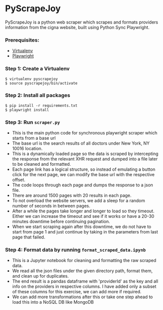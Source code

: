 # PyScrapeJoy
PyScrapeJoy is a python web scraper which scrapes and formats providers information from the cigna website, built using Python Sync Playwright. 

### Prerequisites:
- [Virtualenv](https://pypi.org/project/virtualenv/)
- [Playwright](https://playwright.dev/python/docs/intro)

### Step 1: Create a Virtualenv
```
$ virtualenv pyscrapejoy
$ source pyscrapejoy/bin/activate
```

### Step 2: Install all packages
```
$ pip install -r requirements.txt
$ playwright install
```

### Step 3: Run `scraper.py`
- This is the main python code for synchronous playwright scraper which starts from a base url 
- The base url is the search results of all doctors under New York, NY 10016 location. 
- This is a dynamically loaded page so the data is scraped by intercepting the response from the relevant XHR request and dumped into a file later to be cleaned and formatted.
- Each page link has a logical structure, so instead of emulating a button click for the next page, we can modify the base url with the respective offset. 
- The code loops through each page and dumps the response to a json file. 
- There are around 1500 pages with 20 results in each page.
- To not overload the website servers, we add a sleep for a random number of seconds in between pages. 
- After a while the pages take longer and longer to load so they timeout. Either we can increase the timeout and see if it works or have a 20-30 minutes downtime before continuing pagination.
- When we start scraping again after this downtime, we do not have to start from page 1 and just continue by taking in the parameters from last page that failed. 

### Step 4: Format data by running `format_scraped_data.ipynb`
- This is a Jupyter notebook for cleaning and formatting the raw scraped data. 
- We read all the json files under the given directory path, format them, and clean up for duplicates. 
- The end result is a pandas dataframe with 'providerId' as the key and all info on the providers in respective columns. I have added only a subset of these columns for this exercise, we can add more if required. 
- We can add more transformations after this or take one step ahead to load this into a NoSQL DB like MongoDB